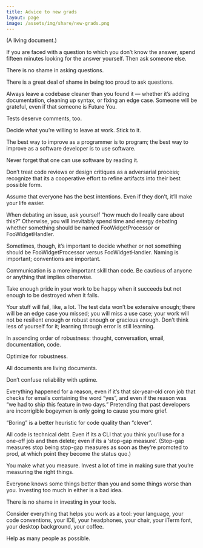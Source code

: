 ```yaml
---
title: Advice to new grads
layout: page
image: /assets/img/share/new-grads.png
---
```


(A living document.)

If you are faced with a question to which you don’t know the answer, spend fifteen minutes looking for the answer yourself. Then ask someone else.

There is no shame in asking questions.

There is a great deal of shame in being too proud to ask questions.

Always leave a codebase cleaner than you found it — whether it’s adding documentation, cleaning up syntax, or fixing an edge case. Someone will be grateful, even if that someone is Future You.

Tests deserve comments, too.

Decide what you’re willing to leave at work. Stick to it.

The best way to improve as a programmer is to program; the best way to improve as a software developer is to use software.

Never forget that one can use software by reading it.

Don’t treat code reviews or design critiques as a adversarial process; recognize that its a cooperative effort to refine artifacts into their best possible form.

Assume that everyone has the best intentions. Even if they don’t, it’ll make your life easier.

When debating an issue, ask yourself “how much do I really care about this?” Otherwise, you will inevitably spend time and energy debating whether something should be named FooWidgetProcessor or FooWidgetHandler.

Sometimes, though, it’s important to decide whether or not something should be FooWidgetProcessor versus FooWidgetHandler. Naming is important; conventions are important.

Communication is a more important skill than code. Be cautious of anyone or anything that implies otherwise.

Take enough pride in your work to be happy when it succeeds but not enough to be destroyed when it fails.

Your stuff will fail, like, a lot. The test data won’t be extensive enough; there will be an edge case you missed; you will miss a use case; your work will not be resilient enough or robust enough or gracious enough. Don’t think less of yourself for it; learning through error is still learning.

In ascending order of robustness: thought, conversation, email, documentation, code.

Optimize for robustness.

All documents are living documents.

Don’t confuse reliability with uptime.

Everything happened for a reason, even if it’s that six-year-old cron job that checks for emails containing the word “yes”, and even if the reason was “we had to ship this feature in two days.” Pretending that past developers are incorrigible bogeymen is only going to cause you more grief.

“Boring” is a better heuristic for code quality than “clever”.

All code is technical debt. Even if its a CLI that you think you’ll use for a one-off job and then delete; even if its a ‘stop-gap measure’. (Stop-gap measures stop being stop-gap measures as soon as they’re promoted to prod, at which point they become the status quo.)

You make what you measure. Invest a lot of time in making sure that you’re measuring the right things.

Everyone knows some things better than you and some things worse than you. Investing too much in either is a bad idea.

There is no shame in investing in your tools.

Consider everything that helps you work as a tool: your language, your code conventions, your IDE, your headphones, your chair, your iTerm font, your desktop background, your coffee.

Help as many people as possible.
